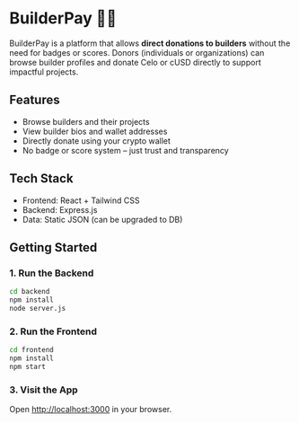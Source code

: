 # BuilderPay 🔨💸

BuilderPay is a platform that allows **direct donations to builders** without the need for badges or scores. Donors (individuals or organizations) can browse builder profiles and donate Celo or cUSD directly to support impactful projects.

## Features
- Browse builders and their projects
- View builder bios and wallet addresses
- Directly donate using your crypto wallet
- No badge or score system – just trust and transparency

## Tech Stack
- Frontend: React + Tailwind CSS
- Backend: Express.js
- Data: Static JSON (can be upgraded to DB)

## Getting Started

### 1. Run the Backend
```bash
cd backend
npm install
node server.js
```

### 2. Run the Frontend
```bash
cd frontend
npm install
npm start
```

### 3. Visit the App
Open [http://localhost:3000](http://localhost:3000) in your browser.